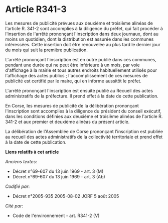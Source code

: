 # Article R341-3

Les mesures de publicité prévues aux deuxième et troisième alinéas de l'article R. 341-2 sont accomplies à la diligence du
préfet, qui fait procéder à l'insertion de l'arrêté prononçant l'inscription dans deux journaux, dont au moins un quotidien,
dont la distribution est assurée dans les communes intéressées. Cette insertion doit être renouvelée au plus tard le dernier
jour du mois qui suit la première publication.

L'arrêté prononçant l'inscription est en outre publié dans ces communes, pendant une durée qui ne peut être inférieure à un
mois, par voie d'affichage à la mairie et tous autres endroits habituellement utilisés pour l'affichage des actes publics ;
l'accomplissement de ces mesures de publicité est certifié par le maire, qui en informe aussitôt le préfet.

L'arrêté prononçant l'inscription est ensuite publié au Recueil des actes administratifs de la préfecture. Il prend effet à
la date de cette publication.

En Corse, les mesures de publicité de la délibération prononçant l'inscription sont accomplies à la diligence du président du
conseil exécutif, dans les conditions définies aux deuxième et troisième alinéas de l'article R. 341-2 et aux premier et
deuxième alinéas du présent article.

La délibération de l'Assemblée de Corse prononçant l'inscription est publiée au recueil des actes administratifs de la
collectivité territoriale et prend effet à la date de cette publication.

**Liens relatifs à cet article**

_Anciens textes_:

  - Décret n°69-607 du 13 juin 1969 - art. 3 (M)
  - Décret n°69-607 du 13 juin 1969 - art. 3 (Ab)

_Codifié par_:

  - Décret n°2005-935 2005-08-02 JORF 5 août 2005

_Cité par_:

  - Code de l'environnement - art. R341-2 (V)
